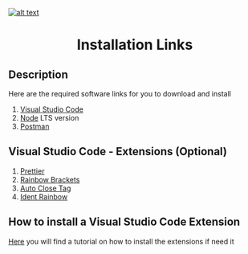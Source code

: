 <a href="https://www.core-code.io/">

![alt text](https://uploads-ssl.webflow.com/5eb2f56932c3562feab232e3/5f73550d00249e7e96c9f3de_Logo.png 'corecodeio')

</a>

<h1 align="center">Installation Links</h1>

## Description

Here are the required software links for you to download and install

1. [Visual Studio Code](https://code.visualstudio.com/)
2. [Node](https://nodejs.org/en/) LTS version
3. [Postman](https://www.postman.com/)

## Visual Studio Code - Extensions (Optional)

1. [Prettier](https://marketplace.visualstudio.com/items?itemName=esbenp.prettier-vscode)
2. [Rainbow Brackets](https://marketplace.visualstudio.com/items?itemName=2gua.rainbow-brackets)
3. [Auto Close Tag](https://marketplace.visualstudio.com/items?itemName=formulahendry.auto-close-tag)
4. [Ident Rainbow](https://marketplace.visualstudio.com/items?itemName=oderwat.indent-rainbow)

## How to install a Visual Studio Code Extension

[Here](https://code.visualstudio.com/learn/get-started/extensions) you will find a tutorial on how to install the extensions if need it
